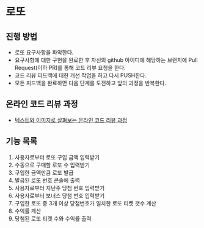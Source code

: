 # 로또

## 진행 방법

* 로또 요구사항을 파악한다.
* 요구사항에 대한 구현을 완료한 후 자신의 github 아이디에 해당하는 브랜치에 Pull Request(이하 PR)를 통해 코드 리뷰 요청을 한다.
* 코드 리뷰 피드백에 대한 개선 작업을 하고 다시 PUSH한다.
* 모든 피드백을 완료하면 다음 단계를 도전하고 앞의 과정을 반복한다.

## 온라인 코드 리뷰 과정

* [텍스트와 이미지로 살펴보는 온라인 코드 리뷰 과정](https://github.com/next-step/nextstep-docs/tree/master/codereview)

## 기능 목록

1. 사용자로부터 로또 구입 금액 입력받기
2. 수동으로 구매할 로또 수 입력받기
3. 구입한 금액만큼 로또 발급
4. 발급된 로또 번호 콘솔에 출력
5. 사용자로부터 지난주 당첨 번호 입력받기
6. 사용자로부터 보너스 당첨 번호 입력받기
7. 구입한 로또 중 3개 이상 당첨번호가 일치한 로또 티켓 갯수 계산
8. 수익률 계산
9. 당첨된 로또 티켓 수와 수익률 출력